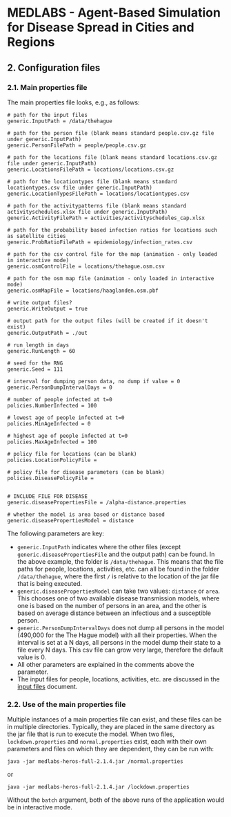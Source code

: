# MEDLABS - Agent-Based Simulation for Disease Spread in Cities and Regions

## 2. Configuration files

### 2.1. Main properties file

The main properties file looks, e.g., as follows:

```
# path for the input files
generic.InputPath = /data/thehague

# path for the person file (blank means standard people.csv.gz file under generic.InputPath) 
generic.PersonFilePath = people/people.csv.gz

# path for the locations file (blank means standard locations.csv.gz file under generic.InputPath)
generic.LocationsFilePath = locations/locations.csv.gz

# path for the locationtypes file (blank means standard locationtypes.csv file under generic.InputPath)
generic.LocationTypesFilePath = locations/locationtypes.csv

# path for the activitypatterns file (blank means standard activityschedules.xlsx file under generic.InputPath)
generic.ActivityFilePath = activities/activityschedules_cap.xlsx

# path for the probability based infection ratios for locations such as satellite cities
generic.ProbRatioFilePath = epidemiology/infection_rates.csv
 
# path for the csv control file for the map (animation - only loaded in interactive mode)
generic.osmControlFile = locations/thehague.osm.csv

# path for the osm map file (animation - only loaded in interactive mode)
generic.osmMapFile = locations/haaglanden.osm.pbf

# write output files?
generic.WriteOutput = true

# output path for the output files (will be created if it doesn't exist)
generic.OutputPath = ./out

# run length in days
generic.RunLength = 60

# seed for the RNG
generic.Seed = 111

# interval for dumping person data, no dump if value = 0
generic.PersonDumpIntervalDays = 0

# number of people infected at t=0
policies.NumberInfected = 100

# lowest age of people infected at t=0
policies.MinAgeInfected = 0

# highest age of people infected at t=0
policies.MaxAgeInfected = 100

# policy file for locations (can be blank)
policies.LocationPolicyFile = 

# policy file for disease parameters (can be blank)
policies.DiseasePolicyFile = 


# INCLUDE FILE FOR DISEASE
generic.diseasePropertiesFile = /alpha-distance.properties

# whether the model is area based or distance based
generic.diseasePropertiesModel = distance
```

The following parameters are key:

- `generic.InputPath` indicates where the other files (except `generic.diseasePropertiesFile` and the output path) can be found. In the above example, the folder is `/data/thehague`. This means that the file paths for people, locations, activities, etc. can all be found in the folder `/data/thehague`, where the first `/` is relative to the location of the jar file that is being executed. 
- `generic.diseasePropertiesModel` can take two values: `distance` or `area`. This chooses one of two available disease transmission models, where one is based on the number of persons in an area, and the other is based on average distance between an infectious and a susceptible person. 
- `generic.PersonDumpIntervalDays` does not dump all persons in the model (490,000 for the The Hague model) with all their properties. When the interval is set at a N days, all persons in the model dump their state to a file every N days. This csv file can grow very large, therefore the default value is 0.
- All other parameters are explained in the comments above the parameter.
- The input files for people, locations, activities, etc. are discussed in the [input files](3-input.md) document.


### 2.2. Use of the main properties file

Multiple instances of a main properties file can exist, and these files can be in multiple directories. Typically, they are placed in the same directory as the jar file that is run to execute the model. When two files, `lockdown.properties` and `normal.properties` exist, each with their own parameters and files on which they are dependent, they can be run with:

```
java -jar medlabs-heros-full-2.1.4.jar /normal.properties
```

or

```
java -jar medlabs-heros-full-2.1.4.jar /lockdown.properties
```

Without the `batch` argument, both of the above runs of the application would be in interactive mode.
